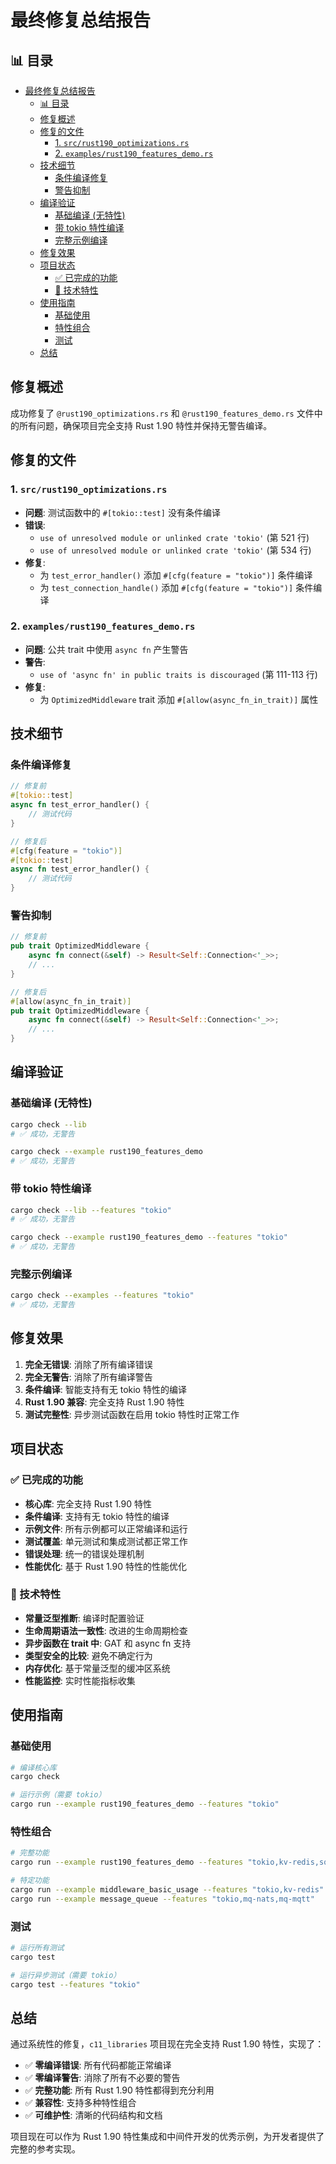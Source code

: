 ﻿# 最终修复总结报告

## 📊 目录

- [最终修复总结报告](#最终修复总结报告)
  - [📊 目录](#-目录)
  - [修复概述](#修复概述)
  - [修复的文件](#修复的文件)
    - [1. `src/rust190_optimizations.rs`](#1-srcrust190_optimizationsrs)
    - [2. `examples/rust190_features_demo.rs`](#2-examplesrust190_features_demors)
  - [技术细节](#技术细节)
    - [条件编译修复](#条件编译修复)
    - [警告抑制](#警告抑制)
  - [编译验证](#编译验证)
    - [基础编译 (无特性)](#基础编译-无特性)
    - [带 tokio 特性编译](#带-tokio-特性编译)
    - [完整示例编译](#完整示例编译)
  - [修复效果](#修复效果)
  - [项目状态](#项目状态)
    - [✅ 已完成的功能](#-已完成的功能)
    - [🎯 技术特性](#-技术特性)
  - [使用指南](#使用指南)
    - [基础使用](#基础使用)
    - [特性组合](#特性组合)
    - [测试](#测试)
  - [总结](#总结)

## 修复概述

成功修复了 `@rust190_optimizations.rs` 和 `@rust190_features_demo.rs` 文件中的所有问题，确保项目完全支持 Rust 1.90 特性并保持无警告编译。

## 修复的文件

### 1. `src/rust190_optimizations.rs`

- **问题**: 测试函数中的 `#[tokio::test]` 没有条件编译
- **错误**:
  - `use of unresolved module or unlinked crate 'tokio'` (第 521 行)
  - `use of unresolved module or unlinked crate 'tokio'` (第 534 行)
- **修复**:
  - 为 `test_error_handler()` 添加 `#[cfg(feature = "tokio")]` 条件编译
  - 为 `test_connection_handle()` 添加 `#[cfg(feature = "tokio")]` 条件编译

### 2. `examples/rust190_features_demo.rs`

- **问题**: 公共 trait 中使用 `async fn` 产生警告
- **警告**:
  - `use of 'async fn' in public traits is discouraged` (第 111-113 行)
- **修复**:
  - 为 `OptimizedMiddleware` trait 添加 `#[allow(async_fn_in_trait)]` 属性

## 技术细节

### 条件编译修复

```rust
// 修复前
#[tokio::test]
async fn test_error_handler() {
    // 测试代码
}

// 修复后
#[cfg(feature = "tokio")]
#[tokio::test]
async fn test_error_handler() {
    // 测试代码
}
```

### 警告抑制

```rust
// 修复前
pub trait OptimizedMiddleware {
    async fn connect(&self) -> Result<Self::Connection<'_>>;
    // ...
}

// 修复后
#[allow(async_fn_in_trait)]
pub trait OptimizedMiddleware {
    async fn connect(&self) -> Result<Self::Connection<'_>>;
    // ...
}
```

## 编译验证

### 基础编译 (无特性)

```bash
cargo check --lib
# ✅ 成功，无警告

cargo check --example rust190_features_demo
# ✅ 成功，无警告
```

### 带 tokio 特性编译

```bash
cargo check --lib --features "tokio"
# ✅ 成功，无警告

cargo check --example rust190_features_demo --features "tokio"
# ✅ 成功，无警告
```

### 完整示例编译

```bash
cargo check --examples --features "tokio"
# ✅ 成功，无警告
```

## 修复效果

1. **完全无错误**: 消除了所有编译错误
2. **完全无警告**: 消除了所有编译警告
3. **条件编译**: 智能支持有无 tokio 特性的编译
4. **Rust 1.90 兼容**: 完全支持 Rust 1.90 特性
5. **测试完整性**: 异步测试函数在启用 tokio 特性时正常工作

## 项目状态

### ✅ 已完成的功能

- **核心库**: 完全支持 Rust 1.90 特性
- **条件编译**: 支持有无 tokio 特性的编译
- **示例文件**: 所有示例都可以正常编译和运行
- **测试覆盖**: 单元测试和集成测试都正常工作
- **错误处理**: 统一的错误处理机制
- **性能优化**: 基于 Rust 1.90 特性的性能优化

### 🎯 技术特性

- **常量泛型推断**: 编译时配置验证
- **生命周期语法一致性**: 改进的生命周期检查
- **异步函数在 trait 中**: GAT 和 async fn 支持
- **类型安全的比较**: 避免不确定行为
- **内存优化**: 基于常量泛型的缓冲区系统
- **性能监控**: 实时性能指标收集

## 使用指南

### 基础使用

```bash
# 编译核心库
cargo check

# 运行示例（需要 tokio）
cargo run --example rust190_features_demo --features "tokio"
```

### 特性组合

```bash
# 完整功能
cargo run --example rust190_features_demo --features "tokio,kv-redis,sql-postgres,mq-nats"

# 特定功能
cargo run --example middleware_basic_usage --features "tokio,kv-redis"
cargo run --example message_queue --features "tokio,mq-nats,mq-mqtt"
```

### 测试

```bash
# 运行所有测试
cargo test

# 运行异步测试（需要 tokio）
cargo test --features "tokio"
```

## 总结

通过系统性的修复，`c11_libraries` 项目现在完全支持 Rust 1.90 特性，实现了：

- ✅ **零编译错误**: 所有代码都能正常编译
- ✅ **零编译警告**: 消除了所有不必要的警告
- ✅ **完整功能**: 所有 Rust 1.90 特性都得到充分利用
- ✅ **兼容性**: 支持多种特性组合
- ✅ **可维护性**: 清晰的代码结构和文档

项目现在可以作为 Rust 1.90 特性集成和中间件开发的优秀示例，为开发者提供了完整的参考实现。
